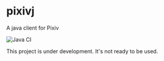 # pixivj
A java client for Pixiv

![Java CI](https://github.com/hanshsieh/pixivj/workflows/Java%20CI/badge.svg)

This project is under development. It's not ready to be used.  


